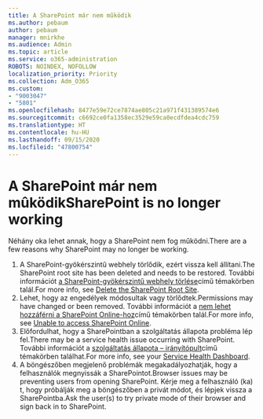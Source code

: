 ```yaml
---
title: A SharePoint már nem mûködik
ms.author: pebaum
author: pebaum
manager: mnirkhe
ms.audience: Admin
ms.topic: article
ms.service: o365-administration
ROBOTS: NOINDEX, NOFOLLOW
localization_priority: Priority
ms.collection: Adm_O365
ms.custom:
- "9003047"
- "5801"
ms.openlocfilehash: 8477e59e72ce7874ae805c21a971f431389574e6
ms.sourcegitcommit: c6692ce0fa1358ec3529e59ca0ecdfdea4cdc759
ms.translationtype: HT
ms.contentlocale: hu-HU
ms.lasthandoff: 09/15/2020
ms.locfileid: "47800754"
---
```

# <a name="sharepoint-is-no-longer-working"></a><span data-ttu-id="d281e-102">A SharePoint már nem mûködik</span><span class="sxs-lookup"><span data-stu-id="d281e-102">SharePoint is no longer working</span></span>

<span data-ttu-id="d281e-103">Néhány oka lehet annak, hogy a SharePoint nem fog működni.</span><span class="sxs-lookup"><span data-stu-id="d281e-103">There are a few reasons why SharePoint may no longer be working.</span></span>

1. <span data-ttu-id="d281e-104">A SharePoint-gyökérszintű webhely törlődik, ezért vissza kell állítani.</span><span class="sxs-lookup"><span data-stu-id="d281e-104">The SharePoint root site has been deleted and needs to be restored.</span></span> <span data-ttu-id="d281e-105">További információt [a SharePoint-gyökérszintű webhely törlése](https://docs.microsoft.com/sharepoint/troubleshoot/sites/url-that-resides-under-root-site-collection-is-broken)című témakörben talál.</span><span class="sxs-lookup"><span data-stu-id="d281e-105">For more info, see [Delete the SharePoint Root Site](https://docs.microsoft.com/sharepoint/troubleshoot/sites/url-that-resides-under-root-site-collection-is-broken).</span></span>
2. <span data-ttu-id="d281e-106">Lehet, hogy az engedélyek módosultak vagy törlődtek.</span><span class="sxs-lookup"><span data-stu-id="d281e-106">Permissions may have changed or been removed.</span></span> <span data-ttu-id="d281e-107">További információt a [nem lehet hozzáférni a SharePoint Online-hoz](https://docs.microsoft.com/sharepoint/troubleshoot/sharing-and-permissions/sharepoint-online-inaccessible)című témakörben talál.</span><span class="sxs-lookup"><span data-stu-id="d281e-107">For more info, see [Unable to access SharePoint Online](https://docs.microsoft.com/sharepoint/troubleshoot/sharing-and-permissions/sharepoint-online-inaccessible).</span></span>
3. <span data-ttu-id="d281e-108">Előfordulhat, hogy a SharePointban a szolgáltatás állapota probléma lép fel.</span><span class="sxs-lookup"><span data-stu-id="d281e-108">There may be a service health issue occurring with SharePoint.</span></span> <span data-ttu-id="d281e-109">További információt a [szolgáltatás állapota – irányítópult](https://admin.microsoft.com/AdminPortal/Home#/servicehealth)című témakörben találhat.</span><span class="sxs-lookup"><span data-stu-id="d281e-109">For more info, see your [Service Health Dashboard](https://admin.microsoft.com/AdminPortal/Home#/servicehealth).</span></span>
4. <span data-ttu-id="d281e-110">A böngészőben megjelenő problémák megakadályozhatják, hogy a felhasználók megnyissák a SharePointot.</span><span class="sxs-lookup"><span data-stu-id="d281e-110">Browser issues may be preventing users from opening SharePoint.</span></span> <span data-ttu-id="d281e-111">Kérje meg a felhasználó (ka) t, hogy próbálják meg a böngészőben a privát módot, és lépjek vissza a SharePointba.</span><span class="sxs-lookup"><span data-stu-id="d281e-111">Ask the user(s) to try private mode of their browser and sign back in to SharePoint.</span></span>
